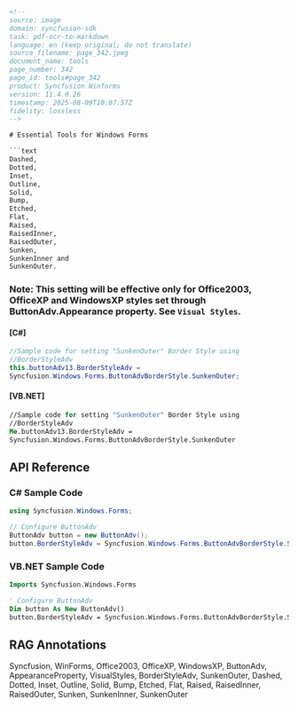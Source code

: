 ```html
<!-- 
source: image
domain: syncfusion-sdk
task: pdf-ocr-to-markdown
language: en (keep original; do not translate)
source_filename: page_342.jpeg
document_name: tools
page_number: 342
page_id: tools#page_342
product: Syncfusion Winforms
version: 11.4.0.26
timestamp: 2025-08-09T10:07:57Z
fidelity: lossless
-->

# Essential Tools for Windows Forms

```text
Dashed,
Dotted,
Inset,
Outline,
Solid,
Bump,
Etched,
Flat,
Raised,
RaisedInner,
RaisedOuter,
Sunken,
SunkenInner and
SunkenOuter.
```

### Note: This setting will be effective only for Office2003, OfficeXP and WindowsXP styles set through ButtonAdv.Appearance property. See `Visual Styles`.

#### [C#]

```csharp
//Sample code for setting "SunkenOuter" Border Style using
//BorderStyleAdv
this.buttonAdv13.BorderStyleAdv =
Syncfusion.Windows.Forms.ButtonAdvBorderStyle.SunkenOuter;
```

#### [VB.NET]

```vb
//Sample code for setting "SunkenOuter" Border Style using
//BorderStyleAdv
Me.buttonAdv13.BorderStyleAdv =
Syncfusion.Windows.Forms.ButtonAdvBorderStyle.SunkenOuter
```

## API Reference

### C# Sample Code

```csharp
using Syncfusion.Windows.Forms;

// Configure ButtonAdv
ButtonAdv button = new ButtonAdv();
button.BorderStyleAdv = Syncfusion.Windows.Forms.ButtonAdvBorderStyle.SunkenOuter;
```

### VB.NET Sample Code

```vb
Imports Syncfusion.Windows.Forms

' Configure ButtonAdv
Dim button As New ButtonAdv()
button.BorderStyleAdv = Syncfusion.Windows.Forms.ButtonAdvBorderStyle.SunkenOuter
```

## RAG Annotations

Syncfusion, WinForms, Office2003, OfficeXP, WindowsXP, ButtonAdv, AppearanceProperty, VisualStyles, BorderStyleAdv, SunkenOuter, Dashed, Dotted, Inset, Outline, Solid, Bump, Etched, Flat, Raised, RaisedInner, RaisedOuter, Sunken, SunkenInner, SunkenOuter

<!-- tags: [WinForms, ButtonAdv, VisualStyles, BorderStyle] keywords: [SunkenOuter, Office2003, OfficeXP, WindowsXP, VisualStyles, BorderStyleAdv] -->
```